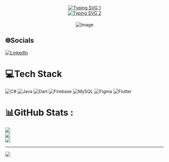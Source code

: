 <p align="center">
  <a href="https://git.io/typing-svg">
    <img src="https://readme-typing-svg.demolab.com?font=Fira+Code&pause=1000&width=435&lines=Hello!+;%F0%9F%94%AD+I+graduated+CE+from+;%F0%9F%8C%B1+I%E2%80%99m+currently+learning+SE" alt="Typing SVG 1">
  </a>
  <br>
  <a href="https://git.io/typing-svg">
    <img src="https://readme-typing-svg.demolab.com?font=Fira+Code&pause=1000&width=435&lines=Welcome+to+my+Github!!;International+University+(+VNU+).;at+UEH+for+second+degree." alt="Typing SVG 2">
  </a>
  <br>
  <img src="https://github.com/user-attachments/assets/afaad1ba-df2c-4712-9010-825b03909773" alt="Image" style="margin-top: 20px;">
</p>

## 🌐Socials
[![LinkedIn](https://img.shields.io/badge/LinkedIn-%230077B5.svg?logo=linkedin&logoColor=white)](https://linkedin.com/in/www.linkedin.com/in/nhan-bao-605b332b7) 

# 💻Tech Stack
![C#](https://img.shields.io/badge/c%23-%23239120.svg?style=for-the-badge&logo=c-sharp&logoColor=white) ![Java](https://img.shields.io/badge/java-%23ED8B00.svg?style=for-the-badge&logo=java&logoColor=white) ![Dart](https://img.shields.io/badge/dart-%230175C2.svg?style=for-the-badge&logo=dart&logoColor=white) ![Firebase](https://img.shields.io/badge/firebase-%23039BE5.svg?style=for-the-badge&logo=firebase) ![MySQL](https://img.shields.io/badge/mysql-%2300f.svg?style=for-the-badge&logo=mysql&logoColor=white) 	![Figma](https://img.shields.io/badge/figma-%23F24E1E.svg?style=for-the-badge&logo=figma&logoColor=white) ![Flutter](https://img.shields.io/badge/Flutter-%2302569B.svg?style=for-the-badge&logo=Flutter&logoColor=white)
# 📊GitHub Stats :
![](https://github-readme-stats.vercel.app/api?username=BNah1&theme=radical&hide_border=false&include_all_commits=false&count_private=false)<br/>
![](https://github-readme-streak-stats.herokuapp.com/?user=BNah1&theme=radical&hide_border=false)<br/>
![](https://github-readme-stats.vercel.app/api/top-langs/?username=BNah1&theme=radical&hide_border=false&include_all_commits=false&count_private=false&layout=compact)

---
[![](https://visitcount.itsvg.in/api?id=BNah1&icon=0&color=0)](https://visitcount.itsvg.in)
